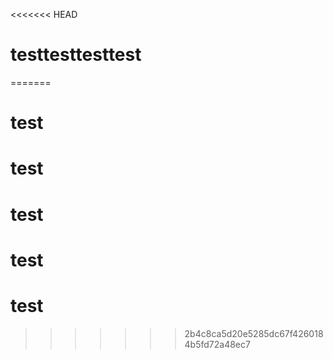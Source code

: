 <<<<<<< HEAD
# testtesttesttest
=======
# test
# test
# test
# test
# test
>>>>>>> 2b4c8ca5d20e5285dc67f4260184b5fd72a48ec7
